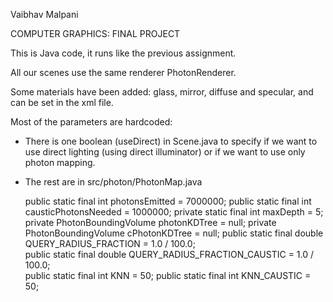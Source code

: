 Vaibhav Malpani


COMPUTER GRAPHICS: FINAL PROJECT


This is Java code, it runs like the previous assignment.

All our scenes use the same renderer PhotonRenderer.

Some materials have been added: glass, mirror, diffuse and specular, and can be set in the xml file.

Most of the parameters are hardcoded:

 - There is one boolean (useDirect) in Scene.java to specify if we want to use direct lighting (using direct illuminator) or if we want to use only photon mapping.

 - The rest are in src/photon/PhotonMap.java


	public static final int photonsEmitted = 7000000;
	public static final int causticPhotonsNeeded = 1000000;
	private static final int maxDepth = 5;
	private PhotonBoundingVolume photonKDTree = null;
	private PhotonBoundingVolume cPhotonKDTree = null;
	public static final double QUERY_RADIUS_FRACTION = 1.0 / 100.0;  
	public static final double QUERY_RADIUS_FRACTION_CAUSTIC = 1.0 / 100.0;  
	public static final int KNN = 50;
	public static final int KNN_CAUSTIC = 50;
